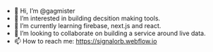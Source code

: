 - 👋 Hi, I’m @gagmister
- 👀 I’m interested in building decsition making tools.
- 🌱 I’m currently learning firebase, next.js and react.
- 💞️ I’m looking to collaborate on building a service around live data. 
- 📫 How to reach me: https://signalorb.webflow.io
<!---
gagmister/gagmister is a ✨ special ✨ repository because its `README.md` (this file) appears on your GitHub profile.
You can click the Preview link to take a look at your changes.
--->
